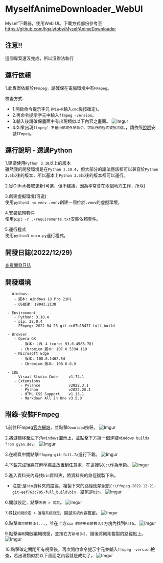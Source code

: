 # MyselfAnimeDownloader_WebUI
Myself下載器，使用Web UI。下載方式部份參考至 https://github.com/hgalytoby/MyselfAnimeDownloader

## 注意!!
這個專案還沒完成，所以沒辦法執行

## 運行依賴
1.此專案依賴於`FFmpeg`，請確保在電腦環境中有`FFmpeg`。

檢查方式:
 - 1.開啟命令提示字元 (`Win+R`輸入`cmd`後按確定)。
 - 2.再命令提示字元中輸入`ffmpeg -version`。
 - 3.輸入後請確保畫面中有出現類似以下內容之畫面。
   ![Imgur](https://i.imgur.com/Pc3L0nl.png)
 - 4.如果出現`ffmpeg' 不是內部或外部命令、可執行的程式或批次檔。`，請依照[說明](#附錄-安裝ffmpeg)安裝`FFmpeg`。

## 運行說明 - 透過Python
1.建議使用`Python 3.10`以上的版本<br>
雖然我的開發環境是在`Python 3.10.4`，但大部分的語法應該都可以兼容於`Python 3.6`以後的版本，所以基本上`Python 3.6`以後的版本都可以運行。

2.從Github獲取更新(可選，但不建議，因為平常會在兩個地方工作，所以)<br>

3.創建虛擬環境(可選)<br>
使用`python3 -m venv .venv`創建一個位於`.venv`的虛擬環境。

4.安裝依賴套件<br>
使用`pip3 -r .\requirements.txt`安裝依賴套件。

5.運行程式<br>
使用`python3 main.py`運行程式。

## 開發日誌(2022/12/29)
[查看開發日誌](UpdateLog.md/#20221225)

## 開發環境
```
 - Windows:
    - 版本: Windows 10 Pro 21H1
    - OS組建: 19043.2130
 
 - Environment
    - Python: 3.10.4
    - pip: 22.0.4
    - FFmpeg: 2022-04-28-git-ec07b15477-full_build
 
 - Browser
    - Opera GX
       - 版本: LVL 4 (core: 93.0.4585.78)
       - Chromium 版本: 107.0.5304.110
    - Microsoft Edge
       - 版本: 108.0.1462.54
       - Chromium 版本: 108.0.0.0

 - IDE
    - Visual Studio Code     v1.74.1
    - Extensions
       - Pylance             v2022.3.1
       - Python              v2022.20.1
       - HTML CSS Support    v1.13.1
       - Markdown All in One v3.5.0
```

## 附錄-安裝FFmpeg
1.前往FFmpeg[官方網站](https://ffmpeg.org)，並點擊`Download`按鈕。
![Imgur](https://i.imgur.com/GVuZl37.png)

2.將游標移至左下角`Windows`圖示上，並點擊下方第一個連結`Windows builds from gyan.dev`。
![Imgur](https://i.imgur.com/foZ8ssO.png)

3.在網頁中間點擊`ffmpeg-git-full.7z`進行下載。
![Imgur](https://i.imgur.com/9r8VEYZ.png)

4.下載完成後將其解壓縮並放置到任意處，在這裡以`C:\`作為示範。
![Imgur](https://i.imgur.com/dz7GdMH.png)

5.進入資料夾內尋找`bin`資料夾，將資料夾的路徑複製下來。
 - 注意:是`bin`資料夾的路徑，複製下來的路徑應類似於`C:\ffmpeg-2022-12-21-git-eef763c705-full_build\bin`，結尾是`bin`。
![Imgur](https://i.imgur.com/rATcMev.png)

6.開啟設定，點擊`系統 > 關於`。
![Imgur](https://i.imgur.com/IzvclQP.png)

7.尋找`相關設定 > 進階系統設定`，開啟`系統內容`視窗。
![Imgur](https://i.imgur.com/aftwiuW.png)

8.點擊`環境變數(N)...`，並在上方`xxx 的使用者變數(U)`方塊內找到`Path`。
![Imgur](https://i.imgur.com/fj8qMbM.png)

9.點擊`編輯`開啟編輯視窗，並按右方`新增(N)`，隨後將剛剛複製的路徑貼上。
![Imgur](https://i.imgur.com/ECCXkuV.png)

10.點擊確定關閉所有視窗後，再次開啟命令提示字元並輸入`ffmpeg -version`檢查，若出現類似於以下畫面之內容就是成功了。
![Imgur](https://i.imgur.com/Pc3L0nl.png)